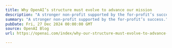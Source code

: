 ```yaml
---
title: Why OpenAI’s structure must evolve to advance our mission
description: "A stronger non-profit supported by the for-profit’s success."
summary: "A stronger non-profit supported by the for-profit’s success."
pubDate: Fri, 27 Dec 2024 00:00:00 GMT
source: OpenAI Blog
url: https://openai.com/index/why-our-structure-must-evolve-to-advance-our-mission

---
```


